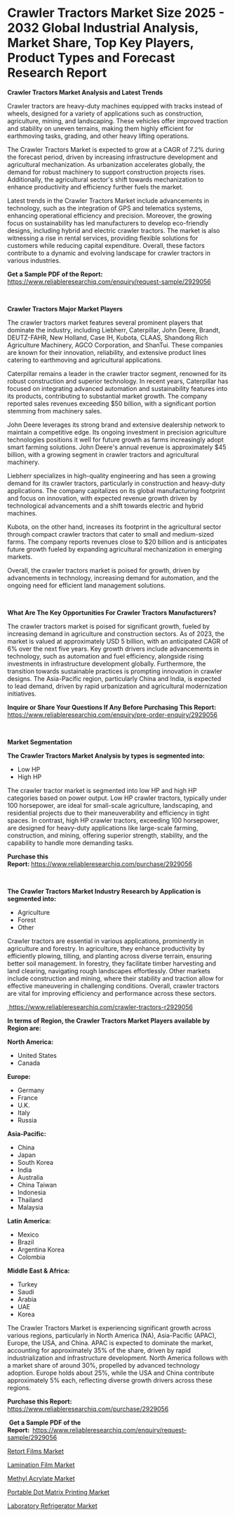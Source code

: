 <p><h1>Crawler Tractors Market Size 2025 - 2032 Global Industrial Analysis, Market Share, Top Key Players, Product Types and Forecast Research Report</h1></p><p><strong>Crawler Tractors Market Analysis and Latest Trends</strong></p>
<p><p>Crawler tractors are heavy-duty machines equipped with tracks instead of wheels, designed for a variety of applications such as construction, agriculture, mining, and landscaping. These vehicles offer improved traction and stability on uneven terrains, making them highly efficient for earthmoving tasks, grading, and other heavy lifting operations. </p><p>The Crawler Tractors Market is expected to grow at a CAGR of 7.2% during the forecast period, driven by increasing infrastructure development and agricultural mechanization. As urbanization accelerates globally, the demand for robust machinery to support construction projects rises. Additionally, the agricultural sector's shift towards mechanization to enhance productivity and efficiency further fuels the market.</p><p>Latest trends in the Crawler Tractors Market include advancements in technology, such as the integration of GPS and telematics systems, enhancing operational efficiency and precision. Moreover, the growing focus on sustainability has led manufacturers to develop eco-friendly designs, including hybrid and electric crawler tractors. The market is also witnessing a rise in rental services, providing flexible solutions for customers while reducing capital expenditure. Overall, these factors contribute to a dynamic and evolving landscape for crawler tractors in various industries.</p></p>
<p><strong>Get a Sample PDF of the Report:&nbsp;</strong> <a href="https://www.reliableresearchiq.com/enquiry/request-sample/2929056?utm_campaign=1900&utm_medium=2&utm_source=Github&utm_content=ia&utm_term=12032025&utm_id=crawler-tractors">https://www.reliableresearchiq.com/enquiry/request-sample/2929056</a></p>
<p>&nbsp;</p>
<p><strong>Crawler Tractors Major Market Players</strong></p>
<p><p>The crawler tractors market features several prominent players that dominate the industry, including Liebherr, Caterpillar, John Deere, Brandt, DEUTZ-FAHR, New Holland, Case IH, Kubota, CLAAS, Shandong Rich Agriculture Machinery, AGCO Corporation, and ShanTui. These companies are known for their innovation, reliability, and extensive product lines catering to earthmoving and agricultural applications.</p><p>Caterpillar remains a leader in the crawler tractor segment, renowned for its robust construction and superior technology. In recent years, Caterpillar has focused on integrating advanced automation and sustainability features into its products, contributing to substantial market growth. The company reported sales revenues exceeding $50 billion, with a significant portion stemming from machinery sales.</p><p>John Deere leverages its strong brand and extensive dealership network to maintain a competitive edge. Its ongoing investment in precision agriculture technologies positions it well for future growth as farms increasingly adopt smart farming solutions. John Deere's annual revenue is approximately $45 billion, with a growing segment in crawler tractors and agricultural machinery.</p><p>Liebherr specializes in high-quality engineering and has seen a growing demand for its crawler tractors, particularly in construction and heavy-duty applications. The company capitalizes on its global manufacturing footprint and focus on innovation, with expected revenue growth driven by technological advancements and a shift towards electric and hybrid machines.</p><p>Kubota, on the other hand, increases its footprint in the agricultural sector through compact crawler tractors that cater to small and medium-sized farms. The company reports revenues close to $20 billion and is anticipates future growth fueled by expanding agricultural mechanization in emerging markets.</p><p>Overall, the crawler tractors market is poised for growth, driven by advancements in technology, increasing demand for automation, and the ongoing need for efficient land management solutions.</p></p>
<p>&nbsp;</p>
<p><strong>What Are The Key Opportunities For Crawler Tractors Manufacturers?</strong></p>
<p><p>The crawler tractors market is poised for significant growth, fueled by increasing demand in agriculture and construction sectors. As of 2023, the market is valued at approximately USD 5 billion, with an anticipated CAGR of 6% over the next five years. Key growth drivers include advancements in technology, such as automation and fuel efficiency, alongside rising investments in infrastructure development globally. Furthermore, the transition towards sustainable practices is prompting innovation in crawler designs. The Asia-Pacific region, particularly China and India, is expected to lead demand, driven by rapid urbanization and agricultural modernization initiatives.</p></p>
<p><strong>Inquire or Share Your Questions If Any Before Purchasing This Report:</strong> <a href="https://www.reliableresearchiq.com/enquiry/pre-order-enquiry/2929056?utm_campaign=1900&utm_medium=2&utm_source=Github&utm_content=ia&utm_term=12032025&utm_id=crawler-tractors">https://www.reliableresearchiq.com/enquiry/pre-order-enquiry/2929056</a></p>
<p>&nbsp;</p>
<p><strong>Market Segmentation</strong></p>
<p><strong>The Crawler Tractors Market Analysis by types is segmented into:</strong></p>
<p><ul><li>Low HP</li><li>High HP</li></ul></p>
<p><p>The crawler tractor market is segmented into low HP and high HP categories based on power output. Low HP crawler tractors, typically under 100 horsepower, are ideal for small-scale agriculture, landscaping, and residential projects due to their maneuverability and efficiency in tight spaces. In contrast, high HP crawler tractors, exceeding 100 horsepower, are designed for heavy-duty applications like large-scale farming, construction, and mining, offering superior strength, stability, and the capability to handle more demanding tasks.</p></p>
<p><strong>Purchase this Report:&nbsp;</strong><a href="https://www.reliableresearchiq.com/purchase/2929056?utm_campaign=1900&utm_medium=2&utm_source=Github&utm_content=ia&utm_term=12032025&utm_id=crawler-tractors">https://www.reliableresearchiq.com/purchase/2929056</a></p>
<p>&nbsp;</p>
<p><strong>The Crawler Tractors Market Industry Research by Application is segmented into:</strong></p>
<p><ul><li>Agriculture</li><li>Forest</li><li>Other</li></ul></p>
<p><p>Crawler tractors are essential in various applications, prominently in agriculture and forestry. In agriculture, they enhance productivity by efficiently plowing, tilling, and planting across diverse terrain, ensuring better soil management. In forestry, they facilitate timber harvesting and land clearing, navigating rough landscapes effortlessly. Other markets include construction and mining, where their stability and traction allow for effective maneuvering in challenging conditions. Overall, crawler tractors are vital for improving efficiency and performance across these sectors.</p></p>
<p><a href="https://www.reliableresearchiq.com/crawler-tractors-r2929056?utm_campaign=1900&utm_medium=2&utm_source=Github&utm_content=ia&utm_term=12032025&utm_id=crawler-tractors">&nbsp;https://www.reliableresearchiq.com/crawler-tractors-r2929056</a></p>
<p><strong>In terms of Region, the Crawler Tractors Market Players available by Region are:</strong></p>
<p>
    <p> <strong> North America: </strong>
        <ul>
            <li>United States</li>
            <li>Canada</li>
        </ul>
        </p> 
    <p> <strong> Europe: </strong>
        <ul>
            <li>Germany</li>
            <li>France</li>
            <li>U.K.</li>
            <li>Italy</li>
            <li>Russia</li>
        </ul>
        </p> 
    <p> <strong> Asia-Pacific: </strong>
        <ul>
            <li>China</li>
            <li>Japan</li>
            <li>South Korea</li>
            <li>India</li>
            <li>Australia</li>
            <li>China Taiwan</li>
            <li>Indonesia</li>
            <li>Thailand</li>
            <li>Malaysia</li>
        </ul>
        </p> 
    <p> <strong> Latin America: </strong>
        <ul>
            <li>Mexico</li>
            <li>Brazil</li>
            <li>Argentina Korea</li>
            <li>Colombia</li>
        </ul>
        </p> 
    <p> <strong> Middle East & Africa: </strong>
        <ul>
            <li>Turkey</li>
            <li>Saudi</li>
            <li>Arabia</li>
            <li>UAE</li>
            <li>Korea</li>
        </ul>
    </p>
    </p>
<p><p>The Crawler Tractors Market is experiencing significant growth across various regions, particularly in North America (NA), Asia-Pacific (APAC), Europe, the USA, and China. APAC is expected to dominate the market, accounting for approximately 35% of the share, driven by rapid industrialization and infrastructure development. North America follows with a market share of around 30%, propelled by advanced technology adoption. Europe holds about 25%, while the USA and China contribute approximately 5% each, reflecting diverse growth drivers across these regions.</p></p>
<p><strong>Purchase this Report: </strong><a href="https://www.reliableresearchiq.com/purchase/2929056?utm_campaign=1900&utm_medium=2&utm_source=Github&utm_content=ia&utm_term=12032025&utm_id=crawler-tractors">https://www.reliableresearchiq.com/purchase/2929056</a></p>
<p>&nbsp;<strong>Get a Sample PDF of the Report:&nbsp;&nbsp;</strong><a href="https://www.reliableresearchiq.com/enquiry/request-sample/2929056?utm_campaign=1900&utm_medium=2&utm_source=Github&utm_content=ia&utm_term=12032025&utm_id=crawler-tractors">https://www.reliableresearchiq.com/enquiry/request-sample/2929056</a></p>
<p><strong></strong></p>
<p><p><a href="https://github.com/madethkijori/Market-Research-Report-List-1/blob/main/retort-films-market.md?utm_campaign=1900&utm_medium=2&utm_source=Github&utm_content=ia&utm_term=12032025&utm_id=crawler-tractors">Retort Films Market</a></p><p><a href="https://github.com/bichukapac/Market-Research-Report-List-1/blob/main/lamination-film-market.md?utm_campaign=1900&utm_medium=2&utm_source=Github&utm_content=ia&utm_term=12032025&utm_id=crawler-tractors">Lamination Film Market</a></p><p><a href="https://github.com/ayondaylos/Market-Research-Report-List-1/blob/main/methyl-acrylate-market.md?utm_campaign=1900&utm_medium=2&utm_source=Github&utm_content=ia&utm_term=12032025&utm_id=crawler-tractors">Methyl Acrylate Market</a></p><p><a href="https://github.com/leoustolja/Market-Research-Report-List-1/blob/main/portable-dot-matrix-printing-market.md?utm_campaign=1900&utm_medium=2&utm_source=Github&utm_content=ia&utm_term=12032025&utm_id=crawler-tractors">Portable Dot Matrix Printing Market</a></p><p><a href="https://github.com/laveeasaadrh/Market-Research-Report-List-1/blob/main/laboratory-refrigerator-market.md?utm_campaign=1900&utm_medium=2&utm_source=Github&utm_content=ia&utm_term=12032025&utm_id=crawler-tractors">Laboratory Refrigerator Market</a></p></p>